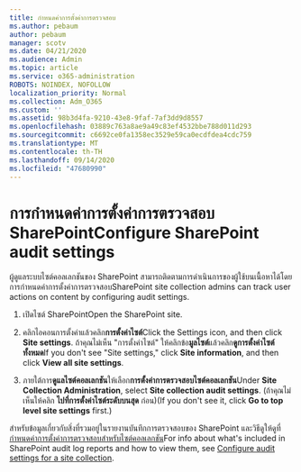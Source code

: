 ```yaml
---
title: กำหนดค่าการตั้งค่าการตรวจสอบ
ms.author: pebaum
author: pebaum
manager: scotv
ms.date: 04/21/2020
ms.audience: Admin
ms.topic: article
ms.service: o365-administration
ROBOTS: NOINDEX, NOFOLLOW
localization_priority: Normal
ms.collection: Adm_O365
ms.custom: ''
ms.assetid: 98b3d4fa-9210-43e8-9faf-7af3dd9d8557
ms.openlocfilehash: 03889c763a8ae9a49c83ef4532bbe788d011d293
ms.sourcegitcommit: c6692ce0fa1358ec3529e59ca0ecdfdea4cdc759
ms.translationtype: MT
ms.contentlocale: th-TH
ms.lasthandoff: 09/14/2020
ms.locfileid: "47680990"
---
```

# <a name="configure-sharepoint-audit-settings"></a><span data-ttu-id="68c8f-102">การกำหนดค่าการตั้งค่าการตรวจสอบ SharePoint</span><span class="sxs-lookup"><span data-stu-id="68c8f-102">Configure SharePoint audit settings</span></span>

<span data-ttu-id="68c8f-103">ผู้ดูแลระบบไซต์คอลเลกชันของ SharePoint สามารถติดตามการดำเนินการของผู้ใช้บนเนื้อหาได้โดยการกำหนดค่าการตั้งค่าการตรวจสอบ</span><span class="sxs-lookup"><span data-stu-id="68c8f-103">SharePoint site collection admins can track user actions on content by configuring audit settings.</span></span>
  
1. <span data-ttu-id="68c8f-104">เปิดไซต์ SharePoint</span><span class="sxs-lookup"><span data-stu-id="68c8f-104">Open the SharePoint site.</span></span>
    
2. <span data-ttu-id="68c8f-105">คลิกไอคอนการตั้งค่าแล้วคลิก**การตั้งค่าไซต์**</span><span class="sxs-lookup"><span data-stu-id="68c8f-105">Click the Settings icon, and then click **Site settings**.</span></span> <span data-ttu-id="68c8f-106">ถ้าคุณไม่เห็น "การตั้งค่าไซต์" ให้คลิกข้อ**มูลไซต์**แล้วคลิก**ดูการตั้งค่าไซต์ทั้งหมด**</span><span class="sxs-lookup"><span data-stu-id="68c8f-106">If you don't see "Site settings," click **Site information**, and then click **View all site settings**.</span></span>
    
3. <span data-ttu-id="68c8f-107">ภายใต้การ**ดูแลไซต์คอลเลกชัน**ให้เลือก**การตั้งค่าการตรวจสอบไซต์คอลเลกชัน**</span><span class="sxs-lookup"><span data-stu-id="68c8f-107">Under **Site Collection Administration**, select **Site collection audit settings**.</span></span> <span data-ttu-id="68c8f-108">(ถ้าคุณไม่เห็นให้คลิก **ไปที่การตั้งค่าไซต์ระดับบนสุด** ก่อน)</span><span class="sxs-lookup"><span data-stu-id="68c8f-108">(If you don't see it, click **Go to top level site settings** first.)</span></span> 
    
<span data-ttu-id="68c8f-109">สำหรับข้อมูลเกี่ยวกับสิ่งที่รวมอยู่ในรายงานบันทึกการตรวจสอบของ SharePoint และวิธีดูให้ดูที่[กำหนดค่าการตั้งค่าการตรวจสอบสำหรับไซต์คอลเลกชัน](https://go.microsoft.com/fwlink/?linkid=404050)</span><span class="sxs-lookup"><span data-stu-id="68c8f-109">For info about what's included in SharePoint audit log reports and how to view them, see [Configure audit settings for a site collection](https://go.microsoft.com/fwlink/?linkid=404050).</span></span>
  

